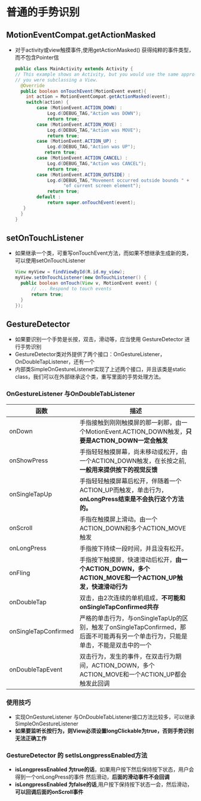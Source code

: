 # 普通的手势识别

## MotionEventCompat.getActionMasked

- 对于activity或view触摸事件,使用getActionMasked() 获得纯粹的事件类型，而不包含Pointer信

  ```java
  public class MainActivity extends Activity {
  // This example shows an Activity, but you would use the same approach if
  // you were subclassing a View.
    @Override
    public boolean onTouchEvent(MotionEvent event){
      int action = MotionEventCompat.getActionMasked(event);
      switch(action) {
          case (MotionEvent.ACTION_DOWN) :
              Log.d(DEBUG_TAG,"Action was DOWN");
              return true;
          case (MotionEvent.ACTION_MOVE) :
              Log.d(DEBUG_TAG,"Action was MOVE");
              return true;
          case (MotionEvent.ACTION_UP) :
              Log.d(DEBUG_TAG,"Action was UP");
             return true;
          case (MotionEvent.ACTION_CANCEL) :
              Log.d(DEBUG_TAG,"Action was CANCEL");
              return true;
          case (MotionEvent.ACTION_OUTSIDE) :
              Log.d(DEBUG_TAG,"Movement occurred outside bounds " +
                    "of current screen element");
              return true;
          default :
              return super.onTouchEvent(event);
     }
    }
  }
  ```

## setOnTouchListener

- 如果继承一个类，可重写onTouchEvent方法，而如果不想继承生成新的类，可以使用setOnTouchListener

  ```java
  View myView = findViewById(R.id.my_view);
  myView.setOnTouchListener(new OnTouchListener() {
    public boolean onTouch(View v, MotionEvent event) {
        // ... Respond to touch events
        return true;
    }
  });
  ```

## GestureDetector

- 如果要识别一个手势是长按，双击，滑动等，应当使用 GestureDetector 进行手势识别
- GestureDetector类对外提供了两个接口：OnGestureListener，OnDoubleTapListener，还有一个
- 内部类SimpleOnGestureListener实现了上述两个接口，并且该类是static class，我们可以在外部继承这个类，重写里面的手势处理方法。

### OnGestureListener 与OnDoubleTabListener

函数                   | 描述
---------------------|-----------------------------------------------------------
onDown               | 手指接触到刚刚触摸屏的那一刹那，由一个MotionEvent.ACTION_DOWN触发，**只要是ACTION_DOWN一定会触发**
onShowPress          | 手指轻轻触摸屏幕，尚未移动或松开，由一个ACTION_DOWN触发，在长按之前,**一般用来提供按下的视觉反馈**
onSingleTapUp        | 手指轻轻触摸屏幕后松开，伴随着一个ACTION_UP而触发，单击行为，**onLongPress结束是不会执行这个方法的。**
onScroll             | 手指在触摸屏上滑动。由一个ACTION_DOWN和多个ACTION_MOVE触发
onLongPress          | 手指按下持续一段时间，并且没有松开。
onFling              | 手指按下触摸屏，快速滑动后松开，**由一个ACTION_DOWN，多个ACTION_MOVE和一个ACTION_UP触发，快速滑动行为**
onDoubleTap          | 双击，由2次连续的单机组成，**不可能和onSingleTapConfirmed共存**
onSingleTapConfirmed | 严格的单击行为，与onSingleTapUp的区别，触发了onSingleTapConfirmed，那后面不可能再有另一个单击行为，只能是单击，不能是双击中的一个
onDoubleTapEvent     | 双击行为，发生的事件，在双击行为期间，ACTION_DOWN，多个ACTION_MOVE和一个ACTION_UP都会触发此回调

### 使用技巧

- 实现OnGestureListener 与OnDoubleTabListener接口方法比较多，可以继承SimpleOnGestureListener
- **如果要监听长按行为，则View必须设置longClickable为true，否则手势识别无法正确工作**

### GestureDetector 的 setIsLongpressEnabled方法

- **isLongpressEnabled 为true的话**，如果用户按下然后保持按下状态，用户会得到一个onLongPress的事件
 然后滑动，**后面的滑动事件不会回调**
- **isLongpressEnabled 为false的话**,用户按下保持按下状态一会，然后滑动，**可以回调后面的onScroll事件**

